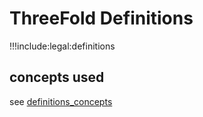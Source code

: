 # ThreeFold Definitions

!!!include:legal:definitions

## concepts used

see [definitions_concepts](threefold:definitions_concepts)
